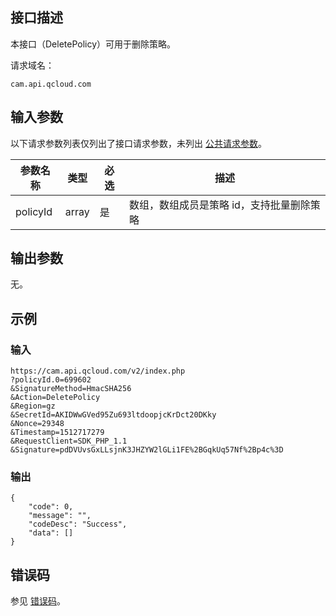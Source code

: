 ## 接口描述

本接口（DeletePolicy）可用于删除策略。

请求域名：

```
cam.api.qcloud.com 
```

##  输入参数

以下请求参数列表仅列出了接口请求参数，未列出 [公共请求参数](/document/product/248/4478)。

| 参数名称 | 类型  | 必选 | 描述                                      |
| -------- | ----- | ---- | ----------------------------------------- |
| policyId | array | 是   | 数组，数组成员是策略 id，支持批量删除策略 |

## 输出参数

无。

## 示例

### 输入

```
https://cam.api.qcloud.com/v2/index.php
?policyId.0=699602
&SignatureMethod=HmacSHA256
&Action=DeletePolicy
&Region=gz
&SecretId=AKIDWwGVed95Zu693ltdoopjcKrDct20DKky
&Nonce=29348
&Timestamp=1512717279
&RequestClient=SDK_PHP_1.1
&Signature=pdDVUvsGxLLsjnK3JHZYW2lGLi1FE%2BGqkUq57Nf%2Bp4c%3D
```

### 输出

```
{
    "code": 0,
    "message": "",
    "codeDesc": "Success",
    "data": []
}
```

## 错误码

参见 [错误码](/document/product/598/13884)。
